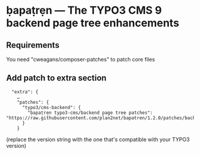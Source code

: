 # ḅapaṭrẹn — The TYPO3 CMS 9 backend page tree enhancements

## Requirements

You need "cweagans/composer-patches" to patch core files

## Add patch to extra section

```
  "extra": {
    …
    "patches": {
      "typo3/cms-backend": {
        "ḅapaṭrẹn typo3-cms/backend page tree patches": "https://raw.githubusercontent.com/plan2net/bapatren/1.2.0/patches/backend.patch"
      }
    }
```

(replace the version string with the one that's compatible with your TYPO3 version)
